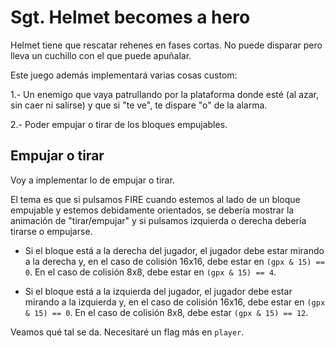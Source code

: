 # Sgt. Helmet becomes a hero

Helmet tiene que rescatar rehenes en fases cortas. No puede disparar pero lleva un cuchillo con el que puede apuñalar. 

Este juego además implementará varias cosas custom:

1.- Un enemigo que vaya patrullando por la plataforma donde esté (al azar, sin caer ni salirse) y que si "te ve", te dispare "o" de la alarma.

2.- Poder empujar o tirar de los bloques empujables.

## Empujar o tirar

Voy a implementar lo de empujar o tirar.

El tema es que si pulsamos FIRE cuando estemos al lado de un bloque empujable y estemos debidamente orientados, se debería mostrar la animación de "tirar/empujar" y si pulsamos izquierda o derecha debería tirarse o empujarse.

* Si el bloque está a la derecha del jugador, el jugador debe estar mirando a la derecha y, en el caso de colisión 16x16, debe estar en `(gpx & 15) == 0`. En el caso de colisión 8x8, debe estar en `(gpx & 15) == 4`.

* Si el bloque está a la izquierda del jugador, el jugador debe estar mirando a la izquierda y, en el caso de colisión 16x16, debe estar en `(gpx & 15) == 0`. En el caso de colisión 8x8, debe estar `(gpx & 15) == 12`.

Veamos qué tal se da. Necesitaré un flag más en `player`.

